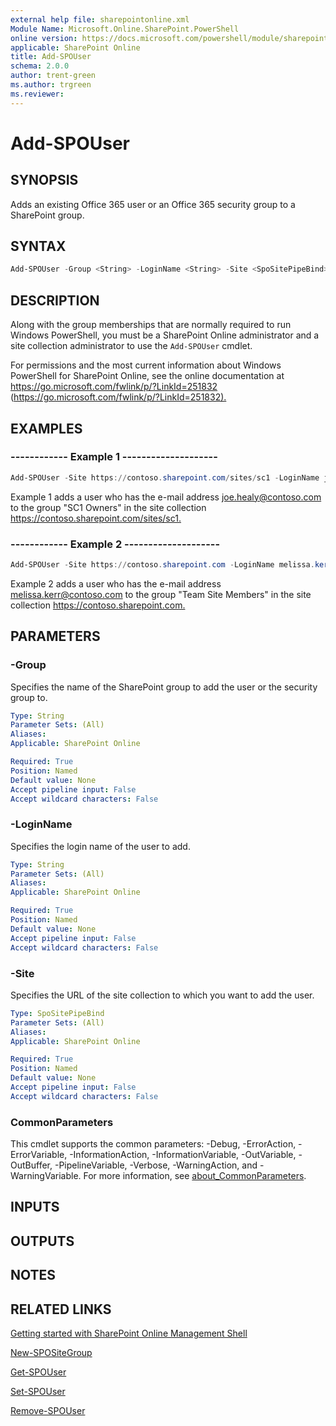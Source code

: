 ```yaml
---
external help file: sharepointonline.xml
Module Name: Microsoft.Online.SharePoint.PowerShell
online version: https://docs.microsoft.com/powershell/module/sharepoint-online/add-spouser
applicable: SharePoint Online
title: Add-SPOUser
schema: 2.0.0
author: trent-green
ms.author: trgreen
ms.reviewer:
---
```


# Add-SPOUser

## SYNOPSIS

Adds an existing Office 365 user or an Office 365 security group to a SharePoint group.

## SYNTAX

```powershell
Add-SPOUser -Group <String> -LoginName <String> -Site <SpoSitePipeBind> [<CommonParameters>]
```

## DESCRIPTION

Along with the group memberships that are normally required to run Windows PowerShell, you must be a SharePoint Online administrator and a site collection administrator to use the `Add-SPOUser` cmdlet.

For permissions and the most current information about Windows PowerShell for SharePoint Online, see the online documentation at <https://go.microsoft.com/fwlink/p/?LinkId=251832> (<https://go.microsoft.com/fwlink/p/?LinkId=251832).>

## EXAMPLES

### ------------ Example 1 --------------------

```powershell
Add-SPOUser -Site https://contoso.sharepoint.com/sites/sc1 -LoginName joe.healy@contoso.com -Group "SC1 Owners"
```

Example 1 adds a user who has the e-mail address joe.healy@contoso.com to the group "SC1 Owners" in the site collection <https://contoso.sharepoint.com/sites/sc1.>

### ------------ Example 2 --------------------

```powershell
Add-SPOUser -Site https://contoso.sharepoint.com -LoginName melissa.kerr@contoso.com -Group "Team Site Members"
```

Example 2 adds a user who has the e-mail address melissa.kerr@contoso.com to the group "Team Site Members" in the site collection <https://contoso.sharepoint.com.>

## PARAMETERS

### -Group

Specifies the name of the SharePoint group to add the user or the security group to.

```yaml
Type: String
Parameter Sets: (All)
Aliases:
Applicable: SharePoint Online

Required: True
Position: Named
Default value: None
Accept pipeline input: False
Accept wildcard characters: False
```

### -LoginName

Specifies the login name of the user to add.

```yaml
Type: String
Parameter Sets: (All)
Aliases:
Applicable: SharePoint Online

Required: True
Position: Named
Default value: None
Accept pipeline input: False
Accept wildcard characters: False
```

### -Site

Specifies the URL of the site collection to which you want to add the user.

```yaml
Type: SpoSitePipeBind
Parameter Sets: (All)
Aliases:
Applicable: SharePoint Online

Required: True
Position: Named
Default value: None
Accept pipeline input: False
Accept wildcard characters: False
```

### CommonParameters

This cmdlet supports the common parameters: -Debug, -ErrorAction, -ErrorVariable, -InformationAction, -InformationVariable, -OutVariable, -OutBuffer, -PipelineVariable, -Verbose, -WarningAction, and -WarningVariable. For more information, see [about_CommonParameters](https://go.microsoft.com/fwlink/?LinkID=113216).

## INPUTS

## OUTPUTS

## NOTES

## RELATED LINKS

 [Getting started with SharePoint Online Management Shell](https://docs.microsoft.com/powershell/sharepoint/sharepoint-online/connect-sharepoint-online?view=sharepoint-ps)

[New-SPOSiteGroup](New-SPOSiteGroup.md)

[Get-SPOUser](Get-SPOUser.md)

[Set-SPOUser](Set-SPOUser.md)

[Remove-SPOUser](Remove-SPOUser.md)
